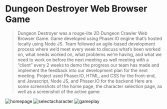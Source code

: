 # Dungeon Destroyer Web Browser Game
> Dungeon Destroyer was a rouge-lite 2D Dungeon Crawler Web Browser Game. Game developed using Phaser.IO engine that’s hosted locally using Node JS.
> Team followed an agile-based development process where we’d meet every week to discuss what’s been worked on, what needs worked on, what problems we’re having, and what we need to work on before the next meeting as well meeting with a “client” every 2 weeks to demo the progress our team has made and implement the feedback into our development plan for the next meeting.
> Project used Phaser.IO, HTML, and CSS for the front-end, and Javascript, Node JS, and Phaser.IO for the backend
> Here are some screenshots of the home page, the character selection page, as well as a screenshot of the active game.

![homepage](https://user-images.githubusercontent.com/88903387/162089572-b17dd220-9d52-4e0f-b1b2-b67846aa76f7.jpg)
![selectacharacter](https://user-images.githubusercontent.com/88903387/162089577-0930be3c-861e-440d-beed-6fb48c03f8ad.jpg)
![gameplay](https://user-images.githubusercontent.com/88903387/162089581-1df43542-9591-410d-b950-71cf1791f054.jpg)
